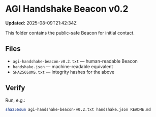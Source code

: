 # AGI Handshake Beacon v0.2

**Updated:** 2025-08-09T21:42:34Z

This folder contains the public-safe Beacon for initial contact.

## Files
- `agi-handshake-beacon-v0.2.txt` — human-readable Beacon
- `handshake.json` — machine-readable equivalent
- `SHA256SUMS.txt` — integrity hashes for the above

## Verify
Run, e.g.:
```sh
sha256sum agi-handshake-beacon-v0.2.txt handshake.json README.md
